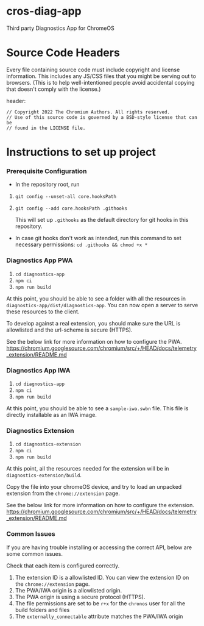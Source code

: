 # cros-diag-app
Third party Diagnostics App for ChromeOS

# Source Code Headers
Every file containing source code must include copyright and license information. This includes any JS/CSS files that you might be serving out to browsers. (This is to help well-intentioned people avoid accidental copying that doesn't comply with the license.)

header:
```
// Copyright 2022 The Chromium Authors. All rights reserved.
// Use of this source code is governed by a BSD-style license that can be
// found in the LICENSE file.
```
# Instructions to set up project

### Prerequisite Configuration

- In the repository root, run
1. ```git config --unset-all core.hooksPath```
2. ```git config --add core.hooksPath .githooks```

    This will set up `.githooks` as the default directory for git hooks in this repository.

- In case git hooks don't work as intended, run this command to set necessary permissions:
 `cd .githooks && chmod +x *`

### Diagnostics App PWA

1. ```cd diagnostics-app```
2. ```npm ci```
3. ```npm run build```

At this point, you should be able to see a folder with all the resources in `diagnostics-app/dist/diagnostics-app`. You can now open a server to serve these resources to the client.

To develop against a real extension, you should make sure the URL is allowlisted and the url-scheme is secure (HTTPS).

See the below link for more information on how to configure the PWA.
https://chromium.googlesource.com/chromium/src/+/HEAD/docs/telemetry_extension/README.md

### Diagnostics App IWA

1. ```cd diagnostics-app```
2. ```npm ci```
3. ```npm run build```

At this point, you should be able to see a `sample-iwa.swbn` file. This file is directly installable as an IWA image.

### Diagnostics Extension

1. ```cd diagnostics-extension```
2. ```npm ci```
3. ```npm run build```

At this point, all the resources needed for the extension will be in `diagnostics-extension/build`.

Copy the file into your chromeOS device, and try to load an unpacked extension from the `chrome://extension` page.

See the below link for more information on how to configure the extension.
https://chromium.googlesource.com/chromium/src/+/HEAD/docs/telemetry_extension/README.md

### Common Issues
If you are having trouble installing or accessing the correct API, below are some common issues.

Check that each item is configured correctly.
1. The extension ID is a allowlisted ID. You can view the extension ID on the `chrome://extension` page.
2. The PWA/IWA origin is a allowlisted origin.
3. The PWA origin is using a secure protocol (HTTPS).
4. The file permissions are set to be `r+x` for the `chronos` user for all the build folders and files
5. The `externally_connectable` attribute matches the PWA/IWA origin
